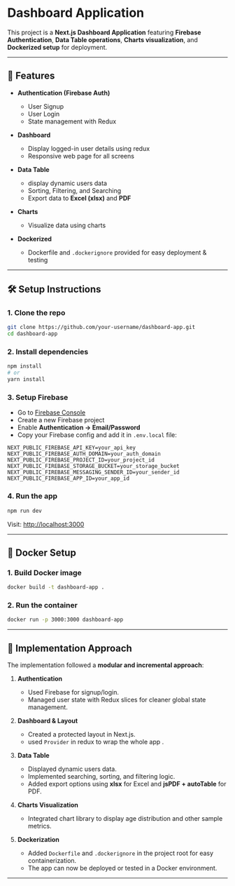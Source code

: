 # Dashboard Application

This project is a **Next.js Dashboard Application** featuring **Firebase Authentication**, **Data Table operations**, **Charts visualization**, and **Dockerized setup** for deployment.

---

## 🚀 Features

* **Authentication (Firebase Auth)**

  * User Signup 
  * User Login 
  * State management with Redux

* **Dashboard**

  * Display logged-in user details using redux
  * Responsive web page for all screens

* **Data Table**

  * display dynamic users data 
  * Sorting, Filtering, and Searching
  * Export data to **Excel (xlsx)** and **PDF**

* **Charts**

  * Visualize data using charts

* **Dockerized**

  * Dockerfile and `.dockerignore` provided for easy deployment & testing

---

## 🛠️ Setup Instructions

### 1. Clone the repo

```bash
git clone https://github.com/your-username/dashboard-app.git
cd dashboard-app
```

### 2. Install dependencies

```bash
npm install
# or
yarn install
```

### 3. Setup Firebase

* Go to [Firebase Console](https://console.firebase.google.com/)
* Create a new Firebase project
* Enable **Authentication → Email/Password**
* Copy your Firebase config and add it in `.env.local` file:

```env
NEXT_PUBLIC_FIREBASE_API_KEY=your_api_key
NEXT_PUBLIC_FIREBASE_AUTH_DOMAIN=your_auth_domain
NEXT_PUBLIC_FIREBASE_PROJECT_ID=your_project_id
NEXT_PUBLIC_FIREBASE_STORAGE_BUCKET=your_storage_bucket
NEXT_PUBLIC_FIREBASE_MESSAGING_SENDER_ID=your_sender_id
NEXT_PUBLIC_FIREBASE_APP_ID=your_app_id
```

### 4. Run the app

```bash
npm run dev
```

Visit: [http://localhost:3000](http://localhost:3000)

---

## 🐳 Docker Setup

### 1. Build Docker image

```bash
docker build -t dashboard-app .
```

### 2. Run the container

```bash
docker run -p 3000:3000 dashboard-app
```

---

## 📖 Implementation Approach

The implementation followed a **modular and incremental approach**:

1. **Authentication**

   * Used Firebase for signup/login.
   * Managed user state with Redux slices for cleaner global state management.

2. **Dashboard & Layout**

   * Created a protected layout in Next.js.
   * used `Provider` in redux to wrap the whole app .

3. **Data Table**

   * Displayed dynamic users data.
   * Implemented searching, sorting, and filtering logic.
   * Added export options using **xlsx** for Excel and **jsPDF + autoTable** for PDF.

4. **Charts Visualization**

   * Integrated chart library to display age distribution and other sample metrics.

5. **Dockerization**

   * Added `Dockerfile` and `.dockerignore` in the project root for easy containerization.
   * The app can now be deployed or tested in a Docker environment.

---
